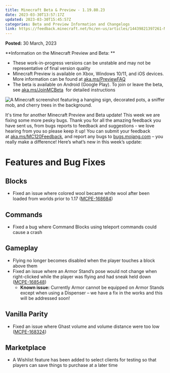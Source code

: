 ```yaml
---
title: Minecraft Beta & Preview - 1.19.80.23
date: 2023-03-30T13:57:17Z
updated: 2023-03-30T15:45:57Z
categories: Beta and Preview Information and Changelogs
link: https://feedback.minecraft.net/hc/en-us/articles/14439821397261-Minecraft-Beta-Preview-1-19-80-23
---
```


**Posted:** 30 March, 2023

**Information on the Minecraft Preview and Beta: **

- These work-in-progress versions can be unstable and may not be representative of final version quality 
- Minecraft Preview is available on Xbox, Windows 10/11, and iOS devices. More information can be found at [aka.ms/PreviewFAQ](http://aka.ms/PreviewFAQ)
- The beta is available on Android (Google Play). To join or leave the beta, see [aka.ms/JoinMCBeta](https://aka.ms/JoinMCBeta)  for detailed instructions

![A Minecraft screenshot featuring a hanging sign, decorated pots, a sniffer mob, and cherry trees in the background.](https://feedback.minecraft.net/hc/article_attachments/14439792849677)

It's time for another Minecraft Preview and Beta update! This week we are fixing some more pesky bugs. Thank you for all the amazing feedback you have sent us, from bugs reports to feedback and suggestions - we love hearing from you so please keep it up! You can submit your feedback at [aka.ms/MC120Feedback](http://aka.ms/MC120Feedback), and report any bugs to [bugs.mojang.com](http://bugs.mojang.com/) – ­you really make a difference! Here’s what’s new in this week’s update:

# **Features and Bug Fixes**

## **Blocks**

- Fixed an issue where colored wool became white wool after been loaded from worlds prior to 1.17 ([MCPE-168684](https://bugs.mojang.com/browse/MCPE-168684))

## **Commands**

- Fixed a bug where Command Blocks using teleport commands could cause a crash 

## **Gameplay**

- Flying no longer becomes disabled when the player touches a block above them
- Fixed an issue where an Armor Stand’s pose would not change when right-clicked while the player was flying and had sneak held down ([MCPE-168548](https://bugs.mojang.com/browse/MCPE-168548))
  - **Known issue:** Currently Armor cannot be equipped on Armor Stands except when using a Dispenser – we have a fix in the works and this will be addressed soon!

## **Vanilla Parity**

- Fixed an issue where Ghast volume and volume distance were too low ([MCPE-168324](https://bugs.mojang.com/browse/MCPE-168324))

## **Marketplace**

- A Wishlist feature has been added to select clients for testing so that players can save things to purchase at a later time

